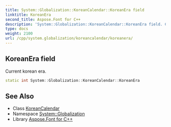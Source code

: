 ```yaml
---
title: System::Globalization::KoreanCalendar::KoreanEra field
linktitle: KoreanEra
second_title: Aspose.Font for C++
description: 'System::Globalization::KoreanCalendar::KoreanEra field. Current korean era in C++.'
type: docs
weight: 2100
url: /cpp/system.globalization/koreancalendar/koreanera/
---
```

## KoreanEra field


Current korean era.

```cpp
static int System::Globalization::KoreanCalendar::KoreanEra
```

## See Also

* Class [KoreanCalendar](../)
* Namespace [System::Globalization](../../)
* Library [Aspose.Font for C++](../../../)
